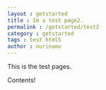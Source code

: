 ```yaml
---
layout : getstarted
title : Im a test page2.
permalink : /getstarted/test2
category : getstarted
tags : test html5
author : nurinamu
---
```


This is the test pages.

Contents!

